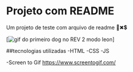 # Projeto com README
Um projeto de teste com arquivo de readme
👀✖💲

[<img src="./dog_rev2.gif" alt="gif do primeiro dog no REV 2 modo leon">]

##tecnologias utilizadas
-HTML
-CSS
-JS

-Screen to Gif 
<https://www.screentogif.com/>
